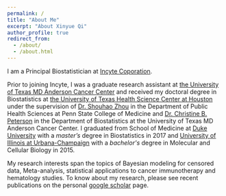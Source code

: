 ```yaml
---
permalink: /
title: "About Me"
excerpt: "About Xinyue Qi"
author_profile: true
redirect_from: 
  - /about/
  - /about.html
---
```

I am a Principal Biostatistician at [Incyte Coporation](https://www.incyte.com/).

Prior to joining Incyte, I was a graduate research assistant at [the University of Texas MD Anderson Cancer Center](https://www.mdanderson.org/) and received my doctoral degree in Biostatistics at [the University of Texas Health Science Center at Houston](https://www.uth.edu/) under the supervision of 
[Dr. Shouhao Zhou](https://cancer.psu.edu/researchers) in the Department of Public Health Sciences at Penn State College of Medicine  and [Dr. Christine B. Peterson](https://odin.mdacc.tmc.edu/~cbpeterson/) in the Department of Biostatistics at the University of Texas MD Anderson Cancer Center. I graduated from School of Medicine at [Duke University](https://duke.edu/) with a *master’s* degree in Biostatistics in 2017 and [University of Illinois at Urbana-Champaign](https://illinois.edu/) with a *bachelor's* degree in Molecular and Cellular Biology in 2015.

My research interests span the topics of Bayesian modeling for censored data, Meta-analysis, statistical applications to cancer immunotherapy and hematology studies. To know about my research, please see recent publications on the personal [google scholar](https://scholar.google.com/scholar?hl=en&as_sdt=0%2C8&q=xinyue+qi&oq=) page.

